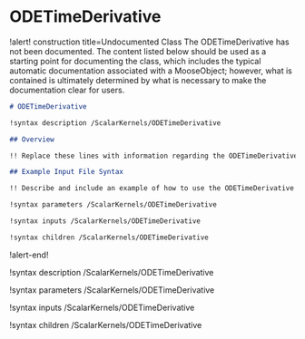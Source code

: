 # ODETimeDerivative

!alert! construction title=Undocumented Class
The ODETimeDerivative has not been documented. The content listed below should be used as a starting point for
documenting the class, which includes the typical automatic documentation associated with a
MooseObject; however, what is contained is ultimately determined by what is necessary to make the
documentation clear for users.

```markdown
# ODETimeDerivative

!syntax description /ScalarKernels/ODETimeDerivative

## Overview

!! Replace these lines with information regarding the ODETimeDerivative object.

## Example Input File Syntax

!! Describe and include an example of how to use the ODETimeDerivative object.

!syntax parameters /ScalarKernels/ODETimeDerivative

!syntax inputs /ScalarKernels/ODETimeDerivative

!syntax children /ScalarKernels/ODETimeDerivative
```
!alert-end!

!syntax description /ScalarKernels/ODETimeDerivative

!syntax parameters /ScalarKernels/ODETimeDerivative

!syntax inputs /ScalarKernels/ODETimeDerivative

!syntax children /ScalarKernels/ODETimeDerivative
